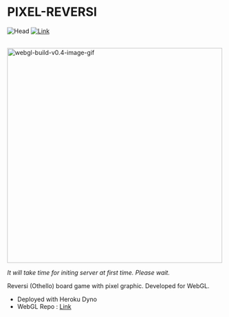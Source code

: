 # PIXEL-REVERSI
![Head](https://user-images.githubusercontent.com/25034289/106898543-ab50e600-6737-11eb-9ab2-60de1cb1a397.png)
[![Link](https://user-images.githubusercontent.com/25034289/106898929-1f8b8980-6738-11eb-868d-fa5c9fe66a00.png)](http://pixel-reversi.herokuapp.com/)

<br>

<img src="https://user-images.githubusercontent.com/25034289/106902214-e8b77280-673b-11eb-8c3a-9741cef2029e.gif" alt="webgl-build-v0.4-image-gif" width="500"/>

*It will take time for initing server at first time. Please wait.*

Reversi (Othello) board game with pixel graphic. Developed for WebGL.

- Deployed with Heroku Dyno
- WebGL Repo : [Link](https://github.com/lutca1320/Reversi-WebGL)
